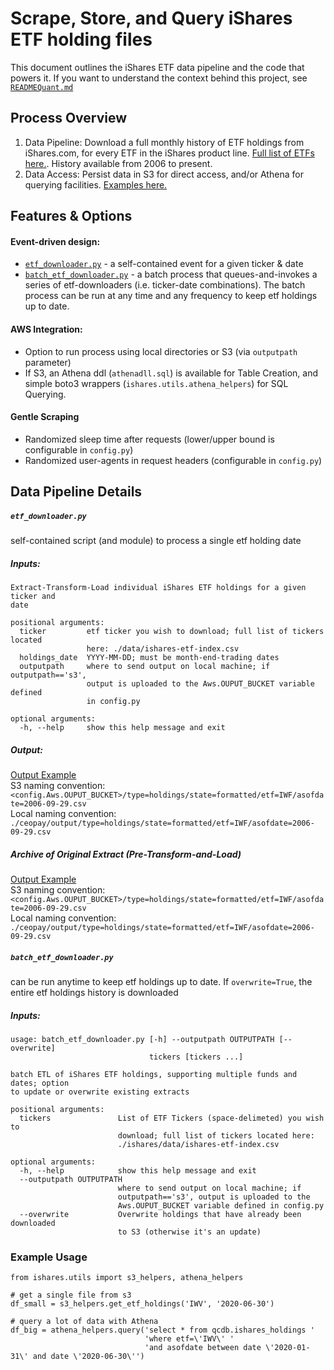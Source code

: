 # Scrape, Store, and Query iShares ETF holding files
This document outlines the iShares ETF data pipeline and the code that powers it. If you want to understand the context behind this project, see [`READMEQuant.md`](https://github.com/talsan/ishares/blob/master/READMEQuant.md)
## Process Overview
1. Data Pipeline: Download a full monthly history of ETF holdings from iShares.com, for every ETF in the iShares product line. [Full list of ETFs here.](https://github.com/talsan/ishares/blob/master/ishares/data/ishares-etf-index.csv). History available from 2006 to present.
2. Data Access: Persist data in S3 for direct access, and/or Athena for querying facilities. [Examples here.](https://github.com/talsan/ishares#example-usage)

## Features & Options
#### Event-driven design:
- [`etf_downloader.py`](https://github.com/talsan/ishares#etf_downloaderpy) - a self-contained event for a given ticker & date
- [`batch_etf_downloader.py`](https://github.com/talsan/ishares#batch_etf_downloaderpy)  - a batch process that queues-and-invokes a series of etf-downloaders (i.e. ticker-date combinations). The batch process can be run at any time and any frequency to keep etf holdings up to date.
#### AWS Integration: 
- Option to run process using local directories or S3 (via `outputpath` parameter)
- If S3, an Athena ddl (`athenadll.sql`) is available for Table Creation, and simple boto3 wrappers (`ishares.utils.athena_helpers`) for SQL Querying.
#### Gentle Scraping
- Randomized sleep time after requests (lower/upper bound is configurable in `config.py`)
- Randomized user-agents in request headers (configurable in `config.py`)

## Data Pipeline Details
##### `etf_downloader.py`
self-contained script (and module) to process a single etf holding date
##### Inputs: 
```
Extract-Transform-Load individual iShares ETF holdings for a given ticker and
date

positional arguments:
  ticker         etf ticker you wish to download; full list of tickers located
                 here: ./data/ishares-etf-index.csv
  holdings_date  YYYY-MM-DD; must be month-end-trading dates
  outputpath     where to send output on local machine; if outputpath=='s3',
                 output is uploaded to the Aws.OUPUT_BUCKET variable defined
                 in config.py

optional arguments:
  -h, --help     show this help message and exit
```
##### Output: 
[Output Example](https://github.com/talsan/ceopay/blob/master/data/masteridx/year%3D2020/qtr%3D2.txt)  
S3 naming convention: `<config.Aws.OUPUT_BUCKET>/type=holdings/state=formatted/etf=IWF/asofdate=2006-09-29.csv`  
Local naming convention: `./ceopay/output/type=holdings/state=formatted/etf=IWF/asofdate=2006-09-29.csv`  
##### Archive of Original Extract (Pre-Transform-and-Load)
[Output Example](https://github.com/talsan/ceopay/blob/master/data/masteridx/year%3D2020/qtr%3D2.txt)  
S3 naming convention: `<config.Aws.OUPUT_BUCKET>/type=holdings/state=formatted/etf=IWF/asofdate=2006-09-29.csv`  
Local naming convention: `./ceopay/output/type=holdings/state=formatted/etf=IWF/asofdate=2006-09-29.csv`  

##### `batch_etf_downloader.py`
can be run anytime to keep etf holdings up to date. If `overwrite=True`, the entire etf holdings history is downloaded
##### Inputs: 
```
usage: batch_etf_downloader.py [-h] --outputpath OUTPUTPATH [--overwrite]
                               tickers [tickers ...]

batch ETL of iShares ETF holdings, supporting multiple funds and dates; option
to update or overwrite existing extracts

positional arguments:
  tickers               List of ETF Tickers (space-delimeted) you wish to
                        download; full list of tickers located here:
                        ./ishares/data/ishares-etf-index.csv

optional arguments:
  -h, --help            show this help message and exit
  --outputpath OUTPUTPATH
                        where to send output on local machine; if
                        outputpath=='s3', output is uploaded to the
                        Aws.OUPUT_BUCKET variable defined in config.py
  --overwrite           Overwrite holdings that have already been downloaded
                        to S3 (otherwise it's an update)

```

### Example Usage
```
from ishares.utils import s3_helpers, athena_helpers

# get a single file from s3
df_small = s3_helpers.get_etf_holdings('IWV', '2020-06-30')

# query a lot of data with Athena
df_big = athena_helpers.query('select * from qcdb.ishares_holdings '
                              'where etf=\'IWV\' '
                              'and asofdate between date \'2020-01-31\' and date \'2020-06-30\'')
```
